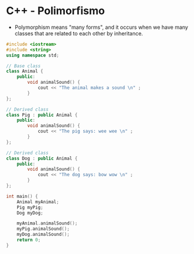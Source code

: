 # C++ - Polimorfismo

- Polymorphism means "many forms", and it occurs when we have many classes that are related to each other by inheritance.

~~~cpp
#include <iostream>
#include <string>
using namespace std;

// Base class
class Animal {
    public:
        void animalSound() {
            cout << "The animal makes a sound \n" ;
        }
};

// Derived class
class Pig : public Animal {
    public:
        void animalSound() {
            cout << "The pig says: wee wee \n" ;
        }
};

// Derived class
class Dog : public Animal {
    public:
        void animalSound() {
            cout << "The dog says: bow wow \n" ;
        }
};

int main() {
    Animal myAnimal;
    Pig myPig;
    Dog myDog;

    myAnimal.animalSound();
    myPig.animalSound();
    myDog.animalSound();
    return 0;
}
~~~